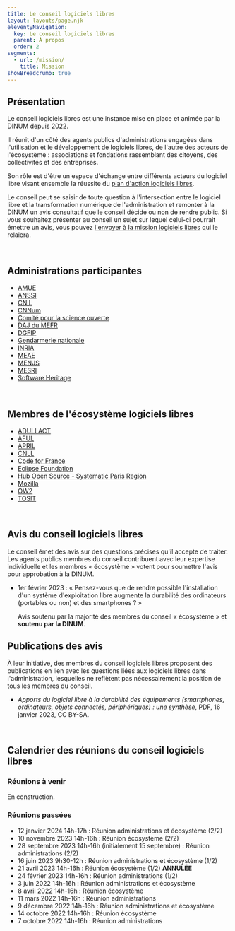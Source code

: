 ```yaml
---
title: Le conseil logiciels libres
layout: layouts/page.njk
eleventyNavigation:
  key: Le conseil logiciels libres
  parent: À propos
  order: 2
segments:
  - url: /mission/
    title: Mission
showBreadcrumb: true
---
```


## Présentation

Le conseil logiciels libres est une instance mise en place et animée par la DINUM depuis 2022.

Il réunit d'un côté des agents publics d'administrations engagées dans l'utilisation et le développement de logiciels libres, de l'autre des acteurs de l'écosystème : associations et fondations rassemblant des citoyens, des collectivités et des entreprises.

Son rôle est d'être un espace d'échange entre différents acteurs du logiciel libre visant ensemble la réussite du [plan d'action logiciels libres](/fr/plan-action-logiciels-libres-et-communs-numeriques/).

Le conseil peut se saisir de toute question à l'intersection entre le logiciel libre et la transformation numérique de l'administration et remonter à la DINUM un avis consultatif que le conseil décide ou non de rendre public. Si vous souhaitez présenter au conseil un sujet sur lequel celui-ci pourrait émettre un avis, vous pouvez [l'envoyer à la mission logiciels libres](/fr/contact/) qui le relaiera.

<br/>

## Administrations participantes

- [AMUE](https://www.amue.fr/)
- [ANSSI](https://www.ssi.gouv.fr/)
- [CNIL](https://cnil.fr/fr)
- [CNNum](https://cnnumerique.fr/)
- [Comité pour la science ouverte](https://www.ouvrirlascience.fr)
- [DAJ du MEFR](https://www.economie.gouv.fr/daj)
- [DGFIP](https://www.economie.gouv.fr/dgfip)
- [Gendarmerie nationale](https://www.gendarmerie.interieur.gouv.fr/)
- [INRIA](https://www.inria.fr/fr)
- [MEAE](https://www.diplomatie.gouv.fr/fr/)
- [MENJS](https://www.education.gouv.fr/)
- [MESRI](https://www.enseignementsup-recherche.gouv.fr/fr)
- [Software Heritage](https://www.softwareheritage.org/?lang=fr)

<br/>

## Membres de l'écosystème logiciels libres

- [ADULLACT](https://adullact.org/)
- [AFUL](https://aful.org/)
- [APRIL](https://www.april.org/)
- [CNLL](https://cnll.fr/)
- [Code for France](https://codefor.fr/)
- [Eclipse Foundation](https://www.eclipse.org/org/foundation/)
- [Hub Open Source - Systematic Paris Region](https://systematic-paris-region.org/hubs-enjeux/hub-open-source/)
- [Mozilla](https://www.mozilla.org)
- [OW2](https://www.ow2.org)
- [TOSIT](https://tosit.fr)

<br/>

## Avis du conseil logiciels libres

Le conseil émet des avis sur des questions précises qu'il accepte de
traiter. Les agents publics membres du conseil contribuent avec leur
expertise individuelle et les membres « écosystème » votent pour
soumettre l'avis pour approbation à la DINUM.

- 1er février 2023 : « Pensez-vous que de rendre possible
  l'installation d'un système d'exploitation libre augmente la
  durabilité des ordinateurs (portables ou non) et des smartphones ? »
 
  Avis soutenu par la majorité des membres du conseil « écosystème »
  et **soutenu par la DINUM**.

<!-- - 2 octobre 2024 : « Le Conseil Logiciels Libres souligne les succès -->
<!--   remarquables du programme Next Generation Internet (NGI) et de son -->
<!--   modèle de financement en cascade, qui ont permis de renforcer -->
<!--   l’écosystème numérique européen. Il appelle à la poursuite et à -->
<!--   l'intensification des efforts en faveur de cet écosystème ouvert, -->
<!--   souverain et innovant, en totale cohérence avec les valeurs et -->
<!--   priorités stratégiques de l’Union européenne. » -->
  
<!--   Avis soutenu par la majorité des membres du conseil « écosystème ». -->

## Publications des avis

À leur initiative, des membres du conseil logiciels libres proposent
des publications en lien avec les questions liées aux logiciels libres
dans l'administration, lesquelles ne reflètent pas nécessairement la
position de tous les membres du conseil.

- *Apports du logiciel libre à la durabilité des équipements (smartphones, ordinateurs, objets connectés, périphériques) : une synthèse*, [PDF](/docs/2023_01_RapportIndiceDurabilite.pdf), 16 janvier 2023, CC BY-SA.
<!-- - *Avis du Conseil Logiciels Libres sur l’avenir du programme Next Generation Internet (NGI)*, [PDF](/docs/cll-avis-ngi-02102024.pdf), 2 octobre 2024, CC BY-SA. -->

<br/>

## Calendrier des réunions du conseil logiciels libres

### Réunions à venir

En construction.

### Réunions passées

- 12 janvier 2024 14h-17h : Réunion administrations et écosystème (2/2) 
- 10 novembre 2023 14h-16h : Réunion écosystème (2/2) 
- 28 septembre 2023 14h-16h (initialement 15 septembre) : Réunion administrations (2/2) 
- 16 juin 2023 9h30-12h : Réunion administrations et écosystème (1/2) 
- 21 avril 2023 14h-16h : Réunion écosystème (1/2) **ANNULÉE** 
- 24 février 2023 14h-16h : Réunion administrations (1/2) 
- 3 juin 2022 14h-16h : Réunion administrations et écosystème 
- 8 avril 2022 14h-16h : Réunion écosystème 
- 11 mars 2022 14h-16h : Réunion administrations 
- 9 décembre 2022 14h-16h : Réunion administrations et écosystème 
- 14 octobre 2022 14h-16h : Réunion écosystème 
- 7 octobre 2022 14h-16h : Réunion administrations 

<br/>
